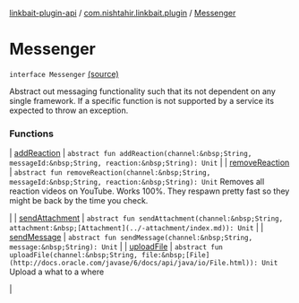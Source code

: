 [linkbait-plugin-api](../../index.md) / [com.nishtahir.linkbait.plugin](../index.md) / [Messenger](.)


# Messenger

`interface Messenger` [(source)](https://gitlab.com/nishtahir/linkbait/tree/master/linkbait-plugin-api/src/main/kotlin//com/nishtahir/linkbait/plugin/Messaging.kt#L10)

Abstract out messaging functionality such that its not dependent
on any single framework. If a specific function is not supported by
a service its expected to throw an exception.




### Functions


| [addReaction](add-reaction.md) | `abstract fun addReaction(channel:&nbsp;String, messageId:&nbsp;String, reaction:&nbsp;String): Unit` |
| [removeReaction](remove-reaction.md) | `abstract fun removeReaction(channel:&nbsp;String, messageId:&nbsp;String, reaction:&nbsp;String): Unit`
Removes all reaction videos on YouTube. Works 100%.
They respawn pretty fast so they might be back by the time you check.

 |
| [sendAttachment](send-attachment.md) | `abstract fun sendAttachment(channel:&nbsp;String, attachment:&nbsp;[Attachment](../-attachment/index.md)): Unit` |
| [sendMessage](send-message.md) | `abstract fun sendMessage(channel:&nbsp;String, message:&nbsp;String): Unit` |
| [uploadFile](upload-file.md) | `abstract fun uploadFile(channel:&nbsp;String, file:&nbsp;[File](http://docs.oracle.com/javase/6/docs/api/java/io/File.html)): Unit`
Upload a what to a where

 |

